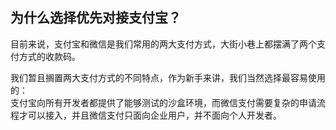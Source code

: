 ## 为什么选择优先对接支付宝？

目前来说，支付宝和微信是我们常用的两大支付方式，大街小巷上都摆满了两个支付方式的收款码。<br/>

我们暂且搁置两大支付方式的不同特点，作为新手来讲，我们当然选择最容易使用的：<br/>
支付宝向所有开发者都提供了能够测试的沙盒环境，而微信支付需要复杂的申请流程才可以接入，并且微信支付只面向企业用户，并不面向个人开发者。
